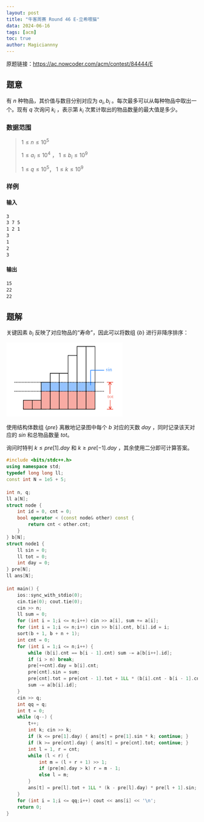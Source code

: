 ```yaml
---
layout: post
title: "牛客周赛 Round 46 E-立希喂猫"
data: 2024-06-16
tags: [acm]
toc: true
author: Magiciannny
---
```


原题链接：https://ac.nowcoder.com/acm/contest/84444/E

## 题意

有 $n$ 种物品，其价值与数目分别对应为 $a_i, b_i$ 。每次最多可以从每种物品中取出一个。现有 $q$ 次询问 $k_i$ ，表示第 $k_i$ 次累计取出的物品数量的最大值是多少。

### 数据范围

> $1\leq n \leq 10^5$ 
>
> $1\leq a_i \leq 10^4$ ， $1\leq b_i \leq 10^9$​ 
>
> $1\leq q \leq 10^5$​， $1\leq k \leq 10^9$ 

### 样例

#### 输入

```markdown
3
3 7 5
1 2 1
3
1
2
3
```

#### 输出

```markdown
15
22
22
```

## 题解

关键因素 $b_i$ 反映了对应物品的“寿命”，因此可以将数组 $\left\{b\right\}$ 进行非降序排序：

<img src="../images/2024-06-16-acm-nowcoder-contest84444E/img1.jpg" alt="img1" style="zoom:30%;" />

使用结构体数组 $\{pre\}$ 离散地记录图中每个 $b$ 对应的天数 $day$ ，同时记录该天对应的 $sin$ 和总物品数量 $tot$。

询问时特判 $k\leq pre[1].day$ 和 $k\geq pre[-1].day$ ，其余使用二分即可计算答案。

```c++
#include <bits/stdc++.h>
using namespace std;
typedef long long ll;
const int N = 1e5 + 5;

int n, q;
ll a[N];
struct node {
    int id = 0, cnt = 0;
    bool operator < (const node& other) const {
        return cnt < other.cnt;
    }
} b[N];
struct node1 {
    ll sin = 0;
    ll tot = 0;
    int day = 0;
} pre[N];
ll ans[N];

int main() {
    ios::sync_with_stdio(0);
    cin.tie(0); cout.tie(0);
    cin >> n;
    ll sum = 0;
    for (int i = 1;i <= n;i++) cin >> a[i], sum += a[i];
    for (int i = 1;i <= n;i++) cin >> b[i].cnt, b[i].id = i;
    sort(b + 1, b + n + 1);
    int cnt = 0;
    for (int i = 1;i <= n;i++) {
        while (b[i].cnt == b[i - 1].cnt) sum -= a[b[i++].id];
        if (i > n) break;
        pre[++cnt].day = b[i].cnt;
        pre[cnt].sin = sum;
        pre[cnt].tot = pre[cnt - 1].tot + 1LL * (b[i].cnt - b[i - 1].cnt) * sum;
        sum -= a[b[i].id];
    }
    cin >> q;
    int qq = q;
    int t = 0;
    while (q--) {
        t++;
        int k; cin >> k;
        if (k <= pre[1].day) { ans[t] = pre[1].sin * k; continue; }
        if (k >= pre[cnt].day) { ans[t] = pre[cnt].tot; continue; }
        int l = 1, r = cnt;
        while (l < r) {
            int m = (l + r + 1) >> 1;
            if (pre[m].day > k) r = m - 1;
            else l = m;
        }
        ans[t] = pre[l].tot + 1LL * (k - pre[l].day) * pre[l + 1].sin;
    }
    for (int i = 1;i <= qq;i++) cout << ans[i] << '\n';
    return 0;
}
```

